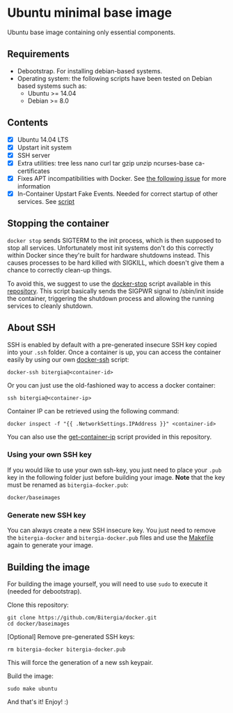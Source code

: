 # Ubuntu minimal base image

Ubuntu base image containing only essential components.

## Requirements

* Debootstrap. For installing debian-based systems. 
* Operating system: the following scripts have been tested on Debian based systems such as:
    * Ubuntu >= 14.04
    * Debian >= 8.0 

## Contents

- [x] Ubuntu 14.04 LTS
- [x] Upstart init system
- [x] SSH server
- [x] Extra utilities: tree less nano curl tar gzip unzip ncurses-base ca-certificates
- [x] Fixes APT incompatibilities with Docker. See [the following issue](https://github.com/dotcloud/docker/issues/1024) for more information
- [x] In-Container Upstart Fake Events. Needed for correct startup of other services. See [script](https://github.com/tianon/dockerfiles/blob/master/sbin-init/ubuntu/upstart/init-fake.conf)

## Stopping the container

`docker stop` sends SIGTERM to the init process, which is then supposed to stop all services. Unfortunately most init systems don't do this correctly within Docker since they're built for hardware shutdowns instead. This causes processes to be hard killed with SIGKILL, which doesn't give them a chance to correctly clean-up things.

To avoid this, we suggest to use the [docker-stop](https://github.com/Bitergia/docker/tree/master/utils#docker-stop) script available in this [repository](https://github.com/Bitergia/docker/tree/master/utils). This script basically sends the SIGPWR signal to /sbin/init inside the container, triggering the shutdown process and allowing the running services to cleanly shutdown.

## About SSH

SSH is enabled by default with a pre-generated insecure SSH key copied into your `.ssh` folder. Once a container is up, you can access the container easily by using our own [docker-ssh](https://github.com/Bitergia/docker/tree/master/utils#docker-ssh) script:

```
docker-ssh bitergia@<container-id>
```

Or you can just use the old-fashioned way to access a docker container: 

```
ssh bitergia@<container-ip>
```

Container IP can be retrieved using the following command:

```
docker inspect -f "{{ .NetworkSettings.IPAddress }}" <container-id>
```

You can also use the [get-container-ip](https://github.com/Bitergia/docker/tree/master/utils#get-container-ip) script provided in this repository. 

### Using your own SSH key

If you would like to use your own ssh-key, you just need to place your `.pub` key in the following folder just before building your image. **Note** that the key must be renamed as `bitergia-docker.pub`:

```
docker/baseimages
```
### Generate new SSH key

You can always create a new SSH insecure key. You just need to remove the `bitergia-docker` and `bitergia-docker.pub` files and use the [Makefile](https://github.com/Bitergia/docker/blob/master/baseimages/Makefile#L49) again to generate your image.

## Building the image

For building the image yourself, you will need to use `sudo` to execute it (needed for debootstrap).

Clone this repository:

```
git clone https://github.com/Bitergia/docker.git
cd docker/baseimages
```
[Optional] Remove pre-generated SSH keys:

```
rm bitergia-docker bitergia-docker.pub
```
This will force the generation of a new ssh keypair.

Build the image:

```
sudo make ubuntu
```

And that's it! Enjoy! :)
